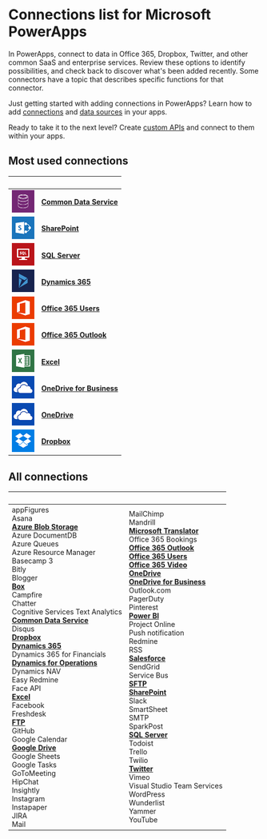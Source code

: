 <properties
	pageTitle="List of connections | Microsoft PowerApps"
	description="Overview of all the available connections you can use to build apps"
	services=""
	suite="powerapps"
	documentationCenter=""
	authors="AFTOwen"
	manager="anneta"
	editor=""
    tags=""/>

<tags
	ms.service="powerapps"
	ms.workload="na"
	ms.tgt_pltfrm="na"
	ms.devlang="na"
	ms.topic="article"
	ms.date="10/02/2016"
	ms.author="anneta"/>

# Connections list for Microsoft PowerApps #
In PowerApps, connect to data in Office 365, Dropbox, Twitter, and other common SaaS and enterprise services. Review these options to identify possibilities, and check back to discover what's been added recently. Some connectors have a topic that describes specific functions for that connector.

Just getting started with adding connections in PowerApps? Learn how to add [connections](add-manage-connections.md) and [data sources](add-data-connection.md) in your apps.

Ready to take it to the next level? Create [custom APIs](register-custom-api.md) and connect to them within your apps.

## Most used connections ##
| &nbsp; | &nbsp; |
|---|---|
|![](./media/connections-list/cdm.png) |[**Common Data Service**](data-platform-intro.md)<br>|
|![](./media/connections-list/sharepoint.png) |[**SharePoint**](./connections/connection-sharepoint-online.md)<br>|
|![](./media/connections-list/sql.png) |[**SQL Server**](./connections/connection-azure-sqldatabase.md)<br>|
|![](./media/connections-list/dynamics-365.png) |[**Dynamics 365**](./connections/connection-dynamics-crmonline.md)<br>|
|![](./media/connections-list/office365.png) |[**Office 365 Users**](./connections/connection-office365-users.md)<br>|
|![](./media/connections-list/office365.png) |[**Office 365 Outlook**](./connections/connection-office365-outlook.md)<br>|
|![](./media/connections-list/excel.png) |[**Excel**](./connections/connection-excel.md)<br>|
|![](./media/connections-list/onedrive.png) |[**OneDrive for Business**](cloud-storage-blob-connections.md)<br>|
|![](./media/connections-list/onedrive.png) |[**OneDrive**](cloud-storage-blob-connections.md)<br>|
|![](./media/connections-list/dropbox.png) |[**Dropbox**](cloud-storage-blob-connections.md)<br>|

## All connections ##
| &nbsp; | &nbsp; |
|---|---|
|appFigures<br>Asana<br>[**Azure Blob Storage**](./connections/cloud-storage-blob-connections.md)<br>Azure DocumentDB<br>Azure Queues<br>Azure Resource Manager<br>Basecamp 3<br>Bitly<br>Blogger<br>[**Box**](./connections/cloud-storage-blob-connections.md)<br>Campfire<br>Chatter<br>Cognitive Services Text Analytics<br>[**Common Data Service**](data-platform-intro.md)<br>Disqus<br>[**Dropbox**](./connections/cloud-storage-blob-connections.md)<br>[**Dynamics 365**](./connections/connection-dynamics-crmonline.md)<br>Dynamics 365 for Financials<br>[**Dynamics for Operations**](./connections/connection-dynamicsax.md)<br>Dynamics NAV<br>Easy Redmine<br>Face API<br>[**Excel**](./connections/connection-excel.md)<br>Facebook<br>Freshdesk<br>[**FTP**](./connections/connection-ftp.md)<br>GitHub<br>Google Calendar<br>[**Google Drive**](./connections/cloud-storage-blob-connections.md)<br>Google Sheets<br>Google Tasks<br>GoToMeeting<br>HipChat<br>Insightly<br>Instagram<br>Instapaper<br>JIRA<br>Mail|MailChimp<br>Mandrill<br>[**Microsoft Translator**](./connections/connection-microsoft-translator.md)<br>Office 365 Bookings<br>[**Office 365 Outlook**](./connections/connection-office365-outlook.md)<br>[**Office 365 Users**](./connections/connection-office365-users.md)<br>[**Office 365 Video**](./connections/connection-office365-video.md)<br>[**OneDrive**](./connections/cloud-storage-blob-connections.md)<br>[**OneDrive for Business**](./connections/cloud-storage-blob-connections.md)<br>Outlook.com<br>PagerDuty<br>Pinterest<br>[**Power BI**](./connections/connection-powerbi.md)<br>Project Online<br>Push notification<br>Redmine<br>RSS<br>[**Salesforce**](./connections/connection-salesforce.md)<br>SendGrid<br>Service Bus<br>[**SFTP**](./connections/connection-sftp.md)<br>[**SharePoint**](./connections/connection-sharepoint-online.md)<br>Slack<br>SmartSheet<br>SMTP<br>SparkPost<br>[**SQL Server**](./connections/connection-azure-sqldatabase.md)<br>Todoist<br>Trello<br>Twilio<br>[**Twitter**](./connections/connection-twitter.md)<br>Vimeo<br>Visual Studio Team Services<br>WordPress<br>Wunderlist<br>Yammer<br>YouTube|
